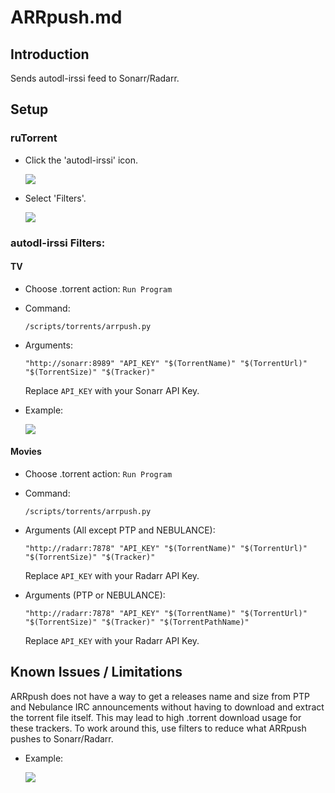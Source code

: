 # ARRpush.md

## Introduction

Sends autodl-irssi feed to Sonarr/Radarr.

## Setup

### ruTorrent

* Click the 'autodl-irssi' icon.

  ![](https://i.imgur.com/60VQHs1.png)

* Select 'Filters'.

  ![](https://i.imgur.com/9Ghy8jp.png)

### autodl-irssi Filters:

#### TV

* Choose .torrent action: `Run Program`
* Command:

  ```text
  /scripts/torrents/arrpush.py
  ```

* Arguments:

  ```text
  "http://sonarr:8989" "API_KEY" "$(TorrentName)" "$(TorrentUrl)" "$(TorrentSize)" "$(Tracker)"
  ```

  Replace `API_KEY` with your Sonarr API Key.

* Example:

  ![](https://i.imgur.com/Yg2kgOC.png)

#### Movies

* Choose .torrent action: `Run Program`
* Command:

  ```text
  /scripts/torrents/arrpush.py
  ```

* Arguments \(All except PTP and NEBULANCE\):

  ```text
  "http://radarr:7878" "API_KEY" "$(TorrentName)" "$(TorrentUrl)" "$(TorrentSize)" "$(Tracker)"
  ```

  Replace `API_KEY` with your Radarr API Key.

* Arguments \(PTP or NEBULANCE\):

  ```text
  "http://radarr:7878" "API_KEY" "$(TorrentName)" "$(TorrentUrl)" "$(TorrentSize)" "$(Tracker)" "$(TorrentPathName)"
  ```

  Replace `API_KEY` with your Radarr API Key.

## Known Issues / Limitations

ARRpush does not have a way to get a releases name and size from PTP and Nebulance IRC announcements without having to download and extract the torrent file itself. This may lead to high .torrent download usage for these trackers. To work around this, use filters to reduce what ARRpush pushes to Sonarr/Radarr.

* Example:

  ![](https://i.imgur.com/FnGBpRG.png)

